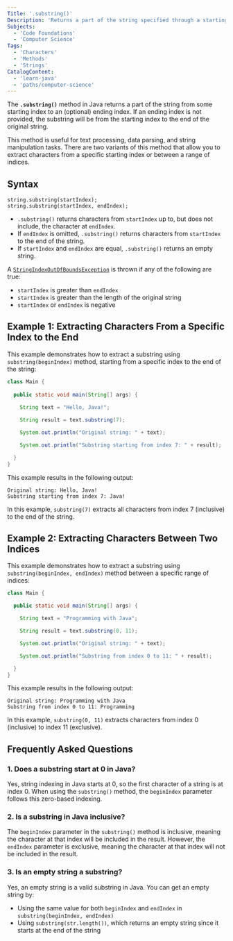 ```yaml
---
Title: '.substring()'
Description: 'Returns a part of the string specified through a starting index and an optional ending index.'
Subjects:
  - 'Code Foundations'
  - 'Computer Science'
Tags:
  - 'Characters'
  - 'Methods'
  - 'Strings'
CatalogContent:
  - 'learn-java'
  - 'paths/computer-science'
---
```


The **`.substring()`** method in Java returns a part of the string from some starting index to an (optional) ending index. If an ending index is not provided, the substring will be from the starting index to the end of the original string.

This method is useful for text processing, data parsing, and string manipulation tasks. There are two variants of this method that allow you to extract characters from a specific starting index or between a range of indices.

## Syntax

```pseudo
string.substring(startIndex);
string.substring(startIndex, endIndex);
```

- `.substring()` returns characters from `startIndex` up to, but does not include, the character at `endIndex`.
- If `endIndex` is omitted, `.substring()` returns characters from `startIndex` to the end of the string.
- If `startIndex` and `endIndex` are equal, `.substring()` returns an empty string.

A [`StringIndexOutOfBoundsException`](https://www.codecademy.com/resources/docs/java/errors/stringindexoutofboundsexception) is thrown if any of the following are true:

- `startIndex` is greater than `endIndex`
- `startIndex` is greater than the length of the original string
- `startIndex` or `endIndex` is negative

## Example 1: Extracting Characters From a Specific Index to the End

This example demonstrates how to extract a substring using `substring(beginIndex)` method, starting from a specific index to the end of the string:

```java
class Main {
  
  public static void main(String[] args) {
    
    String text = "Hello, Java!";

    String result = text.substring(7);

    System.out.println("Original string: " + text);

    System.out.println("Substring starting from index 7: " + result);

  }
}
```

This example results in the following output:

```shell
Original string: Hello, Java!
Substring starting from index 7: Java!
```

In this example, `substring(7)` extracts all characters from index 7 (inclusive) to the end of the string.

## Example 2: Extracting Characters Between Two Indices

This example demonstrates how to extract a substring using `substring(beginIndex, endIndex)` method between a specific range of indices:

```java
class Main {

  public static void main(String[] args) {

    String text = "Programming with Java";

    String result = text.substring(0, 11);

    System.out.println("Original string: " + text);

    System.out.println("Substring from index 0 to 11: " + result);

  }
}
```

This example results in the following output:

```shell
Original string: Programming with Java
Substring from index 0 to 11: Programming
```

In this example, `substring(0, 11)` extracts characters from index 0 (inclusive) to index 11 (exclusive).

## Frequently Asked Questions

### 1. Does a substring start at 0 in Java?

Yes, string indexing in Java starts at 0, so the first character of a string is at index 0. When using the `substring()` method, the `beginIndex` parameter follows this zero-based indexing.

### 2. Is a substring in Java inclusive?

The `beginIndex` parameter in the `substring()` method is inclusive, meaning the character at that index will be included in the result. However, the `endIndex` parameter is exclusive, meaning the character at that index will not be included in the result.

### 3. Is an empty string a substring?

Yes, an empty string is a valid substring in Java. You can get an empty string by:

- Using the same value for both `beginIndex` and `endIndex` in `substring(beginIndex, endIndex)`
- Using `substring(str.length())`, which returns an empty string since it starts at the end of the string
